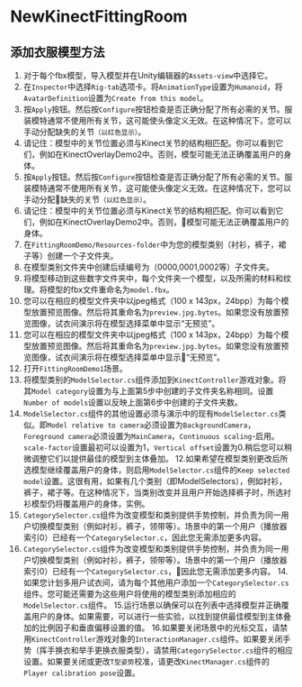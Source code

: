 # NewKinectFittingRoom

## 添加衣服模型方法
1. 对于每个fbx模型，导入模型并在Unity编辑器的`Assets-view`中选择它。
2. 在`Inspector`中选择`Rig-tab`选项卡。将`AnimationType`设置为`Humanoid`，将`AvatarDefinition`设置为`Create from this model`。
3. 按`Apply`按钮。然后按`Configure`按钮检查是否正确分配了所有必需的关节。服装模特通常不使用所有关节，这可能使头像定义无效。在这种情况下，您可以手动分配缺失的关节`（以红色显示）`。
4. 请记住：模型中的关节位置必须与Kinect关节的结构相匹配。你可以看到它们，例如在KinectOverlayDemo2中。否则，模型可能无法正确覆盖用户的身体。
3. 按`Apply`按钮。然后按`Configure`按钮检查是否正确分配了所有必需的关节。服装模特通常不使用所有关节，这可能使头像定义无效。在这种情况下，您可以手动分配:bug:缺失的关节`（以红色显示）`。
4. 请记住：模型中的关节位置必须与Kinect关节的结构相匹配。你可以看到它们，例如在KinectOverlayDemo2中。否则，:bug:模型可能无法正确覆盖用户的身体。
5. 在`FittingRoomDemo/Resources-folder`中为您的模型类别（衬衫，裤子，裙子等）创建一个子文件夹。
6. 在模型类别文件夹中创建后续编号为（0000,0001,0002等）子文件夹。
7. 将模型移动到这些数字文件夹中，每个文件夹一个模型，以及所需的材料和纹理。将模型的fbx文件重命名为`model.fbx`。
8. 您可以在相应的模型文件夹中以jpeg格式（100 x 143px，24bpp）为每个模型放置预览图像。然后将其重命名为`preview.jpg.bytes`。如果您没有放置预览图像，试衣间演示将在模型选择菜单中显示“无预览”。
8. 您可以在相应的模型文件夹中以jpeg格式（100 x 143px，24bpp）为每个模型放置预览图像。然后将其重命名为`preview.jpg.bytes`。如果您没有放置预览图像，试衣间演示将在模型选择菜单中显示:bug:“无预览”。
9. 打开`FittingRoomDemo1`场景。   
10. 将模型类别的`ModelSelector.cs`组件添加到`KinectController`游戏对象。将其`Model category`设置为与上面第5步中创建的子文件夹名称相同。设置`Number of models`设置以反映上面第6步中创建的子文件夹数。
11. `ModelSelector.cs`组件的其他设置必须与演示中的现有`ModelSelector.cs`类似。即`Model relative to camera`必须设置为`BackgroundCamera`，`Foreground camera`必须设置为`MainCamera`，`Continuous scaling`-启用。`scale-factor`设置最初可以设置为1，`Vertical offset`设置为0.稍后您可以稍微调整它们以提供最佳的模型到主体叠加。
12.如果希望在模型类别更改后所选模型继续覆盖用户的身体，则启用`ModelSelector.cs`组件的`Keep selected model`设置。这很有用，如果有几个类别（即ModelSelectors），例如衬衫，裤子，裙子等。在这种情况下，当类别改变并且用户开始选择裤子时，所选衬衫模型仍将覆盖用户的身体，实例。
13. `CategorySelector.cs`组件为改变模型和类别提供手势控制，并负责为同一用户切换模型类别（例如衬衫，裤子，领带等）。场景中的第一个用户（播放器索引0）已经有一个`CategorySelector.c`，因此您无需添加更多内容。
13. `CategorySelector.cs`组件为改变模型和类别提供手势控制，并负责为同一用户切换模型类别（例如衬衫，裤子，领带等）。场景中的第一个用户（播放器索引0）已经有一个`CategorySelector.cs`，:bug:因此您无需添加更多内容。
14.如果您计划多用户试衣间，请为每个其他用户添加一个`CategorySelector.cs`组件。您可能还需要为这些用户将使用的模型类别添加相应的`ModelSelector.cs`组件。
15.运行场景以确保可以在列表中选择模型并正确覆盖用户的身体。如果需要，可以进行一些实验，以找到提供最佳模型到主体叠加的比例因子和垂直偏移设置的值。
16.如果要关闭场景中的光标交互，请禁用`KinectController`游戏对象的`InteractionManager.cs`组件。如果要关闭手势（挥手换衣和举手更换衣服类型），请禁用`CategorySelector.cs`组件的相应设置。如果要关闭或更改`T型姿势`校准，请更改`KinectManager.cs`组件的`Player calibration pose`设置。
